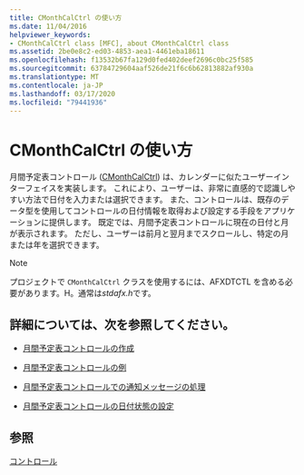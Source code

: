 ```yaml
---
title: CMonthCalCtrl の使い方
ms.date: 11/04/2016
helpviewer_keywords:
- CMonthCalCtrl class [MFC], about CMonthCalCtrl class
ms.assetid: 2be0e8c2-ed03-4853-aea1-4461eba18611
ms.openlocfilehash: f13532b67fa129d0fed402deef2696c0bc25f585
ms.sourcegitcommit: 63784729604aaf526de21f6c6b62813882af930a
ms.translationtype: MT
ms.contentlocale: ja-JP
ms.lasthandoff: 03/17/2020
ms.locfileid: "79441936"
---
```

# <a name="using-cmonthcalctrl"></a>CMonthCalCtrl の使い方

月間予定表コントロール ([CMonthCalCtrl](../mfc/reference/cmonthcalctrl-class.md)) は、カレンダーに似たユーザーインターフェイスを実装します。 これにより、ユーザーは、非常に直感的で認識しやすい方法で日付を入力または選択できます。 また、コントロールは、既存のデータ型を使用してコントロールの日付情報を取得および設定する手段をアプリケーションに提供します。 既定では、月間予定表コントロールに現在の日付と月が表示されます。 ただし、ユーザーは前月と翌月までスクロールし、特定の月または年を選択できます。

> [!NOTE]
>  プロジェクトで `CMonthCalCtrl` クラスを使用するには、AFXDTCTL を含める必要があります。H。通常は*stdafx.h*です。

## <a name="what-do-you-want-to-know-more-about"></a>詳細については、次を参照してください。

- [月間予定表コントロールの作成](../mfc/creating-the-month-calendar-control.md)

- [月間予定表コントロールの例](../mfc/month-calendar-control-examples.md)

- [月間予定表コントロールでの通知メッセージの処理](../mfc/processing-notification-messages-in-month-calendar-controls.md)

- [月間予定表コントロールの日付状態の設定](../mfc/setting-the-day-state-of-a-month-calendar-control.md)

## <a name="see-also"></a>参照

[コントロール](../mfc/controls-mfc.md)
